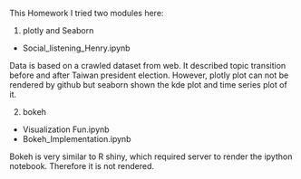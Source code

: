 This Homework I tried two modules here:

1. plotly and Seaborn
  - Social_listening_Henry.ipynb
  
  Data is based on a crawled dataset from web. It described topic transition before and after Taiwan president election. However, plotly plot can not be rendered by github but seaborn shown the kde plot and time series plot of it.

2. bokeh
  - Visualization Fun.ipynb
  - Bokeh_Implementation.ipynb
  
  Bokeh is very similar to R shiny, which required server to render the ipython notebook. Therefore it is not rendered.

